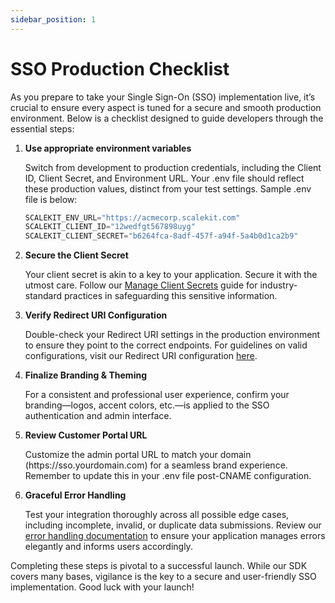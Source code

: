 ```yaml
---
sidebar_position: 1
---
```


# SSO Production Checklist

As you prepare to take your Single Sign-On (SSO) implementation live, it’s crucial to ensure every aspect is tuned for a secure and smooth production environment. Below is a checklist designed to guide developers through the essential steps: 

1. **Use appropriate environment variables**

    Switch from development to production credentials, including the Client ID, Client Secret, and Environment URL. Your .env file should reflect these production values, distinct from your test settings. Sample .env file is below:

    ```typescript .env
    SCALEKIT_ENV_URL="https://acmecorp.scalekit.com"
    SCALEKIT_CLIENT_ID="12wedfgt567898uyg"
    SCALEKIT_CLIENT_SECRET="b6264fca-8adf-457f-a94f-5a4b0d1ca2b9"
    ```

2. **Secure the Client Secret**

    Your client secret is akin to a key to your application. Secure it with the utmost care. Follow our [Manage Client Secrets](/docs/best-practices/manage-client-secrets.md) guide for industry-standard practices in safeguarding this sensitive information. 

3. **Verify Redirect URI Configuration**
    
    Double-check your Redirect URI settings in the production environment to ensure they point to the correct endpoints. For guidelines on valid configurations, visit our Redirect URI configuration [here](/docs/best-practices/redirect-uri.md).
  
4. **Finalize Branding & Theming**

    For a consistent and professional user experience, confirm your branding—logos, accent colors, etc.—is applied to the SSO authentication and admin interface.

5. **Review Customer Portal URL**
    
    Customize the admin portal URL to match your domain (https<nolink />://sso.yourdomain.com) for a seamless brand experience. Remember to update this in your .env file post-CNAME configuration. 

6. **Graceful Error Handling**
    
    Test your integration thoroughly across all possible edge cases, including incomplete, invalid, or duplicate data submissions. Review our [error handling documentation](/docs/best-practices/error-handling.md) to ensure your application manages errors elegantly and informs users accordingly.


Completing these steps is pivotal to a successful launch. While our SDK covers many bases, vigilance is the key to a secure and user-friendly SSO implementation. Good luck with your launch!
